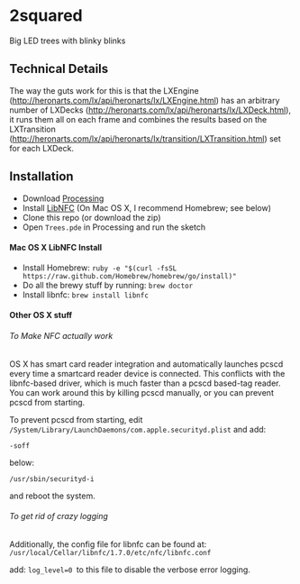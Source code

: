 # 2squared

Big LED trees with blinky blinks

## Technical Details

The way the guts work for this is that the LXEngine (http://heronarts.com/lx/api/heronarts/lx/LXEngine.html) has an arbitrary number of LXDecks (http://heronarts.com/lx/api/heronarts/lx/LXDeck.html), it runs them all on each frame and combines the results based on the LXTransition (http://heronarts.com/lx/api/heronarts/lx/transition/LXTransition.html) set for each LXDeck.

## Installation

* Download [Processing](https://processing.org/download/?processing)
* Install [LibNFC](http://nfc-tools.org/index.php?title=Libnfc#Installation) (On Mac OS X, I recommend Homebrew; see below)
* Clone this repo (or download the zip)
* Open `Trees.pde` in Processing and run the sketch

#### Mac OS X LibNFC Install

* Install Homebrew: `ruby -e "$(curl -fsSL https://raw.github.com/Homebrew/homebrew/go/install)"`
* Do all the brewy stuff by running: `brew doctor`
* Install libnfc: `brew install libnfc`

#### Other OS X stuff

###### To Make NFC actually work

OS X has smart card reader integration and automatically launches pcscd every time a smartcard reader device is connected. This conflicts with the libnfc-based driver, which is much faster than a pcscd based-tag reader. You can work around this by killing pcscd manually, or you can prevent pcscd from starting.

To prevent pcscd from starting, edit `/System/Library/LaunchDaemons/com.apple.securityd.plist` and add:

`-soff`

below:

`/usr/sbin/securityd-i`

and reboot the system.

###### To get rid of crazy logging

Additionally, the config file for libnfc can be found at: `/usr/local/Cellar/libnfc/1.7.0/etc/nfc/libnfc.conf`

add: `log_level=0 `to this file to disable the verbose error logging.
